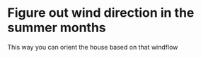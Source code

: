 # Figure out wind direction in the summer months

This way you can orient the house based on that windflow